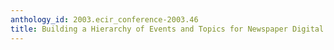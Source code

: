```yaml
---
anthology_id: 2003.ecir_conference-2003.46
title: Building a Hierarchy of Events and Topics for Newspaper Digital Libraries
---
```

